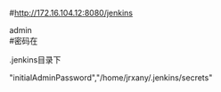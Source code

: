 #http://172.16.104.12:8080/jenkins

admin   
#密码在  


.jenkins目录下

"initialAdminPassword","/home/jrxany/.jenkins/secrets"